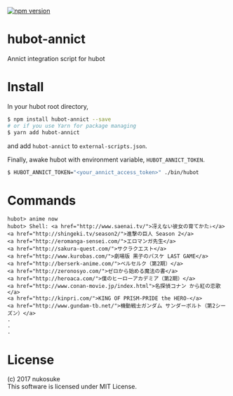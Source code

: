 [![npm version](https://badge.fury.io/js/hubot-annict.svg)](https://badge.fury.io/js/hubot-annict)
# hubot-annict
Annict integration script for hubot

# Install
In your hubot root directory,
```sh
$ npm install hubot-annict --save
# or if you use Yarn for package managing
$ yarn add hubot-annict
```
and add `hubot-annict` to `external-scripts.json`.

Finally, awake hubot with environment variable, `HUBOT_ANNICT_TOKEN`.
```sh
$ HUBOT_ANNICT_TOKEN="<your_annict_access_token>" ./bin/hubot
```

# Commands

```
hubot> anime now
hubot> Shell: <a href="http://www.saenai.tv/">冴えない彼女の育てかた♭</a>
<a href="http://shingeki.tv/season2/">進撃の巨人 Season 2</a>
<a href="http://eromanga-sensei.com/">エロマンガ先生</a>
<a href="http://sakura-quest.com/">サクラクエスト</a>
<a href="http://www.kurobas.com/">劇場版 黒子のバスケ LAST GAME</a>
<a href="http://berserk-anime.com/">ベルセルク（第2期）</a>
<a href="http://zeronosyo.com/">ゼロから始める魔法の書</a>
<a href="http://heroaca.com/">僕のヒーローアカデミア（第2期）</a>
<a href="http://www.conan-movie.jp/index.html">名探偵コナン から紅の恋歌</a>
<a href="http://kinpri.com/">KING OF PRISM-PRIDE the HERO-</a>
<a href="http://www.gundam-tb.net/">機動戦士ガンダム サンダーボルト（第2シーズン）</a>
.
.
.
```

# License
(c) 2017 nukosuke  
This software is licensed under MIT License.
